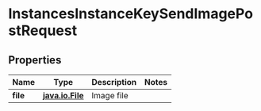 
# InstancesInstanceKeySendImagePostRequest

## Properties
Name | Type | Description | Notes
------------ | ------------- | ------------- | -------------
**file** | [**java.io.File**](java.io.File.md) | Image file | 



